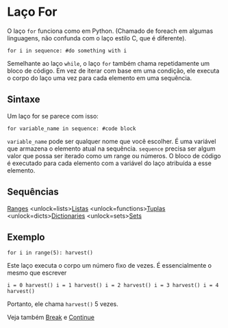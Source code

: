 # Laço For
O laço `for` funciona como em Python. (Chamado de foreach em algumas linguagens, não confunda com o laço estilo C, que é diferente).

`for i in sequence:
	#do something with i`

Semelhante ao laço `while`, o laço `for` também chama repetidamente um bloco de código. Em vez de iterar com base em uma condição, ele executa o corpo do laço uma vez para cada elemento em uma sequência.

## Sintaxe
Um laço for se parece com isso:

`for variable_name in sequence:
	#code block`

`variable_name` pode ser qualquer nome que você escolher. É uma variável que armazena o elemento atual na sequência. `sequence` precisa ser algum valor que possa ser iterado como um range ou números. O bloco de código é executado para cada elemento com a variável do laço atribuída a esse elemento.

## Sequências
[Ranges](functions/range)      <unlock=lists>[Listas](docs/scripting/lists.md)      </unlock><unlock=functions>[Tuplas](docs/scripting/tuples.md)      </unlock><unlock=dicts>[Dictionaries](docs/scripting/dicts.md)      </unlock><unlock=sets>[Sets](docs/scripting/sets.md)</unlock>

## Exemplo
`for i in range(5):
    harvest()`

Este laço executa o corpo um número fixo de vezes. É essencialmente o mesmo que escrever

`i = 0
harvest()
i = 1
harvest()
i = 2
harvest()
i = 3
harvest()
i = 4
harvest()`

Portanto, ele chama `harvest()` 5 vezes.

Veja também [Break](docs/scripting/break.md) e [Continue](docs/scripting/continue.md)